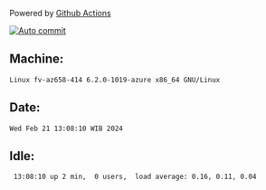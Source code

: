 Powered by [Github Actions](https://github.com/features/actions)

[![Auto commit](https://github.com/hiage/workstation/workflows/Auto%20commit/badge.svg)](https://github.com/hiage/workstation/actions?query=workflow%3A%22Auto+commit%22)

## Machine:
```
Linux fv-az658-414 6.2.0-1019-azure x86_64 GNU/Linux
```
## Date:
```
Wed Feb 21 13:08:10 WIB 2024
```
## Idle:
```
 13:08:10 up 2 min,  0 users,  load average: 0.16, 0.11, 0.04
```
